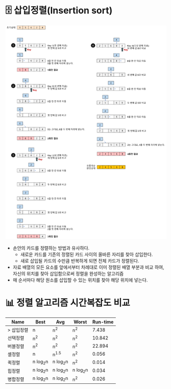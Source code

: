 # 🗄️ 삽입정렬(Insertion sort)

![](/InsertionSort/insertion-sort.png)

- 손안의 카드를 정렬하는 방법과 유사하다.
  - 새로운 카드를 기존의 정렬된 카드 사이의 올바른 자리를 찾아 삽입한다.
  - 새로 삽입될 카드의 수만큼 반복하게 되면 전체 카드가 정렬된다.
- 자료 배열의 모든 요소를 앞에서부터 차례대로 이미 정렬된 배열 부분과 비교 하여,
  자신의 위치를 찾아 삽입함으로써 정렬을 완성하는 알고리즘
- 매 순서마다 해당 원소를 삽입할 수 있는 위치를 찾아 해당 위치에 넣는다.

# 📊 정렬 알고리즘 시간복잡도 비교

| Name       | Best               | Avg                | Worst              | Run-time |
| ---------- | ------------------ | ------------------ | ------------------ | -------- |
| > 삽입정렬 | n                  | n<sup>2</sup>      | n<sup>2</sup>      | 7.438    |
| 선택정렬   | n<sup>2</sup>      | n<sup>2</sup>      | n<sup>2</sup>      | 10.842   |
| 버블정렬   | n<sup>2</sup>      | n<sup>2</sup>      | n<sup>2</sup>      | 22.894   |
| 셸정렬     | n                  | n<sup>1.5</sup>    | n<sup>2</sup>      | 0.056    |
| 퀵정렬     | n log<sub>2</sub>n | n log<sub>2</sub>n | n<sup>2</sup>      | 0.014    |
| 힙정렬     | n log<sub>2</sub>n | n log<sub>2</sub>n | n log<sub>2</sub>n | 0.034    |
| 병합정렬   | n log<sub>2</sub>n | n log<sub>2</sub>n | n<sup>2</sup>      | 0.026    |
